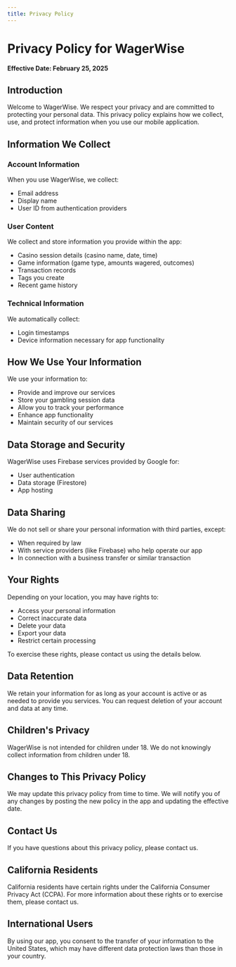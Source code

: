 ```yaml
---
title: Privacy Policy
---
```


# Privacy Policy for WagerWise

**Effective Date: February 25, 2025**

## Introduction

Welcome to WagerWise. We respect your privacy and are committed to protecting your personal data. This privacy policy explains how we collect, use, and protect information when you use our mobile application.

## Information We Collect

### Account Information
When you use WagerWise, we collect:
- Email address  
- Display name  
- User ID from authentication providers  

### User Content
We collect and store information you provide within the app:
- Casino session details (casino name, date, time)  
- Game information (game type, amounts wagered, outcomes)  
- Transaction records  
- Tags you create  
- Recent game history  

### Technical Information
We automatically collect:
- Login timestamps  
- Device information necessary for app functionality  

## How We Use Your Information

We use your information to:
- Provide and improve our services  
- Store your gambling session data  
- Allow you to track your performance  
- Enhance app functionality  
- Maintain security of our services  

## Data Storage and Security

WagerWise uses Firebase services provided by Google for:
- User authentication  
- Data storage (Firestore)  
- App hosting  

## Data Sharing

We do not sell or share your personal information with third parties, except:
- When required by law  
- With service providers (like Firebase) who help operate our app  
- In connection with a business transfer or similar transaction  

## Your Rights

Depending on your location, you may have rights to:
- Access your personal information  
- Correct inaccurate data  
- Delete your data  
- Export your data  
- Restrict certain processing  

To exercise these rights, please contact us using the details below.

## Data Retention

We retain your information for as long as your account is active or as needed to provide you services. You can request deletion of your account and data at any time.

## Children's Privacy

WagerWise is not intended for children under 18. We do not knowingly collect information from children under 18.

## Changes to This Privacy Policy

We may update this privacy policy from time to time. We will notify you of any changes by posting the new policy in the app and updating the effective date.

## Contact Us

If you have questions about this privacy policy, please contact us.

## California Residents

California residents have certain rights under the California Consumer Privacy Act (CCPA). For more information about these rights or to exercise them, please contact us.

## International Users

By using our app, you consent to the transfer of your information to the United States, which may have different data protection laws than those in your country.
